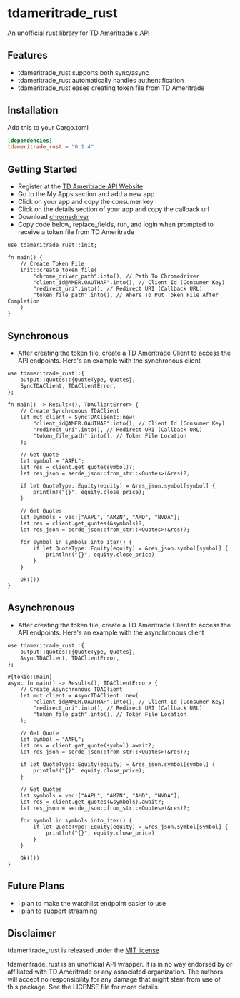 # tdameritrade_rust

An unofficial rust library for [TD Ameritrade's API](https://developer.tdameritrade.com/apis)

## Features
- tdameritrade_rust supports both sync/async
- tdameritrade_rust automatically handles authentification
- tdameritrade_rust eases creating token file from TD Ameritrade

## Installation

Add this to your Cargo.toml

```toml
[dependencies]
tdameritrade_rust = "0.1.4"
```

## Getting Started

- Register at the [TD Ameritrade API Website](https://developer.tdameritrade.com/apis)
- Go to the My Apps section and add a new app
- Click on your app and copy the consumer key
- Click on the details section of your app and copy the callback url
- Download [chromedriver](https://chromedriver.chromium.org/downloads)
- Copy code below, replace_fields, run, and login when prompted to receive a token file from TD Ameritrade
```
use tdameritrade_rust::init;

fn main() {
    // Create Token File
    init::create_token_file(
        "chrome_driver_path".into(), // Path To Chromedriver
        "client_id@AMER.OAUTHAP".into(), // Client Id (Consumer Key)
        "redirect_uri".into(), // Redirect URI (Callback URL)
        "token_file_path".into(), // Where To Put Token File After Completion 
    )
}
```

## Synchronous
- After creating the token file, create a TD Ameritrade Client to access the API endpoints. Here's an example with the synchronous client
```
use tdameritrade_rust::{
    output::quotes::{QuoteType, Quotes},
    SyncTDAClient, TDAClientError,
};

fn main() -> Result<(), TDAClientError> {
    // Create Synchronous TDAClient
    let mut client = SyncTDAClient::new(
        "client_id@AMER.OAUTHAP".into(), // Client Id (Consumer Key)
        "redirect_uri".into(), // Redirect URI (Callback URL)
        "token_file_path".into(), // Token File Location
    );

    // Get Quote
    let symbol = "AAPL";
    let res = client.get_quote(symbol)?;
    let res_json = serde_json::from_str::<Quotes>(&res)?;

    if let QuoteType::Equity(equity) = &res_json.symbol[symbol] {
        println!("{}", equity.close_price);
    }

    // Get Quotes
    let symbols = vec!["AAPL", "AMZN", "AMD", "NVDA"];
    let res = client.get_quotes(&symbols)?;
    let res_json = serde_json::from_str::<Quotes>(&res)?;

    for symbol in symbols.into_iter() {
        if let QuoteType::Equity(equity) = &res_json.symbol[symbol] {
            println!("{}", equity.close_price)
        }
    }

    Ok(())
}
```

## Asynchronous
- After creating the token file, create a TD Ameritrade Client to access the API endpoints. Here's an example with the asynchronous client
```
use tdameritrade_rust::{
    output::quotes::{QuoteType, Quotes},
    AsyncTDAClient, TDAClientError,
};

#[tokio::main]
async fn main() -> Result<(), TDAClientError> {
    // Create Asynchronous TDAClient
    let mut client = AsyncTDAClient::new(
        "client_id@AMER.OAUTHAP".into(), // Client Id (Consumer Key)
        "redirect_uri".into(), // Redirect URI (Callback URL)
        "token_file_path".into(), // Token File Location
    );

    // Get Quote
    let symbol = "AAPL";
    let res = client.get_quote(symbol).await?;
    let res_json = serde_json::from_str::<Quotes>(&res)?;

    if let QuoteType::Equity(equity) = &res_json.symbol[symbol] {
        println!("{}", equity.close_price);
    }

    // Get Quotes
    let symbols = vec!["AAPL", "AMZN", "AMD", "NVDA"];
    let res = client.get_quotes(&symbols).await?;
    let res_json = serde_json::from_str::<Quotes>(&res)?;

    for symbol in symbols.into_iter() {
        if let QuoteType::Equity(equity) = &res_json.symbol[symbol] {
            println!("{}", equity.close_price)
        }
    }

    Ok(())
}
```

## Future Plans

- I plan to make the watchlist endpoint easier to use
- I plan to support streaming 

## Disclaimer

tdameritrade_rust is released under the [MIT license](https://github.com/Lolser9/tdameritrade_rust-async/blob/main/LICENSE.md)

tdameritrade_rust is an unofficial API wrapper. It is in no way endorsed by or affiliated with TD Ameritrade or any associated organization. The authors will accept no responsibility for any damage that might stem from use of this package. See the LICENSE file for more details.
